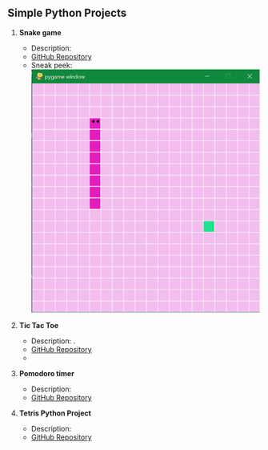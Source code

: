 ## Simple Python Projects

1. **Snake game**
   - Description: 
   - [GitHub Repository](https://github.com/lberoggi/simple-python-projects/blob/a1933c865473b07f9afd41aa6afceea27a0d83df/snake%20game.py)
   - Sneak peek:
     ![Alt Text](https://github.com/lberoggi/simple-python-projects/blob/2a10ba5a2af254a240d5582ec23b25653d9ce144/Snake%20Game/Snake%20game_sneakpeek.PNG)


2. **Tic Tac Toe**
   - Description: .
   - [GitHub Repository](https://github.com/lberoggi/simple-python-projects/blob/a1933c865473b07f9afd41aa6afceea27a0d83df/snake%20game.py)
   - 

3. **Pomodoro timer**
   - Description:
   - [GitHub Repository](link-to-repo)

4. **Tetris Python Project**
   - Description: 
   - [GitHub Repository](link-to-repo)

